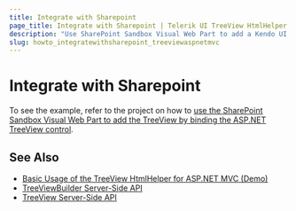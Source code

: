 ```yaml
---
title: Integrate with Sharepoint
page_title: Integrate with Sharepoint | Telerik UI TreeView HtmlHelper for ASP.NET MVC
description: "Use SharePoint Sandbox Visual Web Part to add a Kendo UI TreeView in ASP.NET MVC applications."
slug: howto_integratewithsharepoint_treeviewaspnetmvc
---
```


# Integrate with Sharepoint

To see the example, refer to the project on how to [use the SharePoint Sandbox Visual Web Part to add the TreeView by binding the ASP.NET TreeView control](http://www.telerik.com/support/code-library/complete-sharepoint-sandbox-solution).

## See Also

* [Basic Usage of the TreeView HtmlHelper for ASP.NET MVC (Demo)](https://demos.telerik.com/aspnet-mvc/treeview/index)
* [TreeViewBuilder Server-Side API](http://docs.telerik.com/aspnet-mvc/api/Kendo.Mvc.UI.Fluent/TreeViewBuilder)
* [TreeView Server-Side API](/api/treeview)
